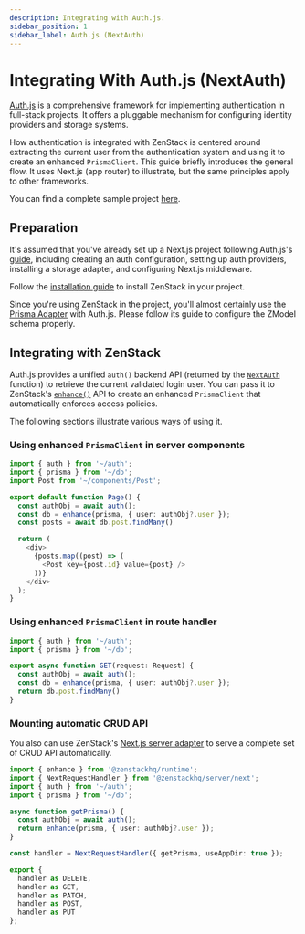 ```yaml
---
description: Integrating with Auth.js.
sidebar_position: 1
sidebar_label: Auth.js (NextAuth)
---
```


# Integrating With Auth.js (NextAuth)

[Auth.js](https://authjs.dev/) is a comprehensive framework for implementing authentication in full-stack projects. It offers a pluggable mechanism for configuring identity providers and storage systems.

How authentication is integrated with ZenStack is centered around extracting the current user from the authentication system and using it to create an enhanced `PrismaClient`. This guide briefly introduces the general flow. It uses Next.js (app router) to illustrate, but the same principles apply to other frameworks.

You can find a complete sample project [here](https://github.com/zenstackhq/sample-todo-nextjs-tanstack).

## Preparation

It's assumed that you've already set up a Next.js project following Auth.js's [guide](https://authjs.dev/getting-started), including creating an auth configuration, setting up auth providers, installing a storage adapter, and configuring Next.js middleware.

Follow the [installation guide](https://zenstack.dev/docs/install) to install ZenStack in your project.

Since you're using ZenStack in the project, you'll almost certainly use the [Prisma Adapter](https://authjs.dev/getting-started/adapters/prisma) with Auth.js. Please follow its guide to configure the ZModel schema properly.

## Integrating with ZenStack

Auth.js provides a unified `auth()` backend API (returned by the [`NextAuth`](https://authjs.dev/reference/nextjs#nextauthresult) function) to retrieve the current validated login user. You can pass it to ZenStack's [`enhance()`](../../reference/runtime-api.md#enhance) API to create an enhanced `PrismaClient` that automatically enforces access policies.

The following sections illustrate various ways of using it.

### Using enhanced `PrismaClient` in server components

```ts title='src/app/some-page/page.tsx'
import { auth } from '~/auth';
import { prisma } from '~/db';
import Post from '~/components/Post';

export default function Page() {
  const authObj = await auth();
  const db = enhance(prisma, { user: authObj?.user });
  const posts = await db.post.findMany()

  return (
    <div>
      {posts.map((post) => (
        <Post key={post.id} value={post} />
      ))}
    </div>
  );
}
```

### Using enhanced `PrismaClient` in route handler

```ts title='src/app/api/list-posts/route.ts'
import { auth } from '~/auth';
import { prisma } from '~/db';

export async function GET(request: Request) {
  const authObj = await auth();
  const db = enhance(prisma, { user: authObj?.user });
  return db.post.findMany()
}
```

### Mounting automatic CRUD API

You also can use ZenStack's [Next.js server adapter](../../reference/server-adapters/next.mdx) to serve a complete set of CRUD API automatically.

```ts title='src/app/api/model/[...path]/route.ts'
import { enhance } from '@zenstackhq/runtime';
import { NextRequestHandler } from '@zenstackhq/server/next';
import { auth } from '~/auth';
import { prisma } from '~/db';

async function getPrisma() {
  const authObj = await auth();
  return enhance(prisma, { user: authObj?.user });
}

const handler = NextRequestHandler({ getPrisma, useAppDir: true });

export {
  handler as DELETE,
  handler as GET,
  handler as PATCH,
  handler as POST,
  handler as PUT
};
```
